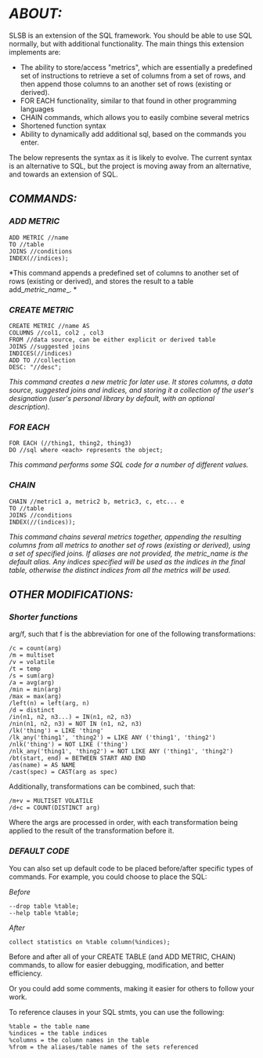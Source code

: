 # _ABOUT:_

SLSB is an extension of the SQL framework. You should be able to use SQL normally, but with additional functionality. The main things this extension implements are:
- The ability to store/access "metrics", which are essentially a predefined set of instructions to retrieve a set of columns from a set of rows, and then append those columns to an another set of rows (existing or derived).  
- FOR EACH functionality, similar to that found in other programming languages
- CHAIN commands, which allows you to easily combine several metrics
- Shortened function syntax
- Ability to dynamically add additional sql, based on the commands you enter. 

The below represents the syntax as it is likely to evolve. The current syntax is an alternative to SQL, but the project is moving away from an alternative, and towards an extension of SQL. 

## _COMMANDS:_

### _ADD METRIC_

	ADD METRIC //name 
	TO //table
	JOINS //conditions
	INDEX(//indices);

*This command appends a predefined set of columns to another set of rows (existing or derived), and stores the result to a table add_*metric_name*_. *

### _CREATE METRIC_

	CREATE METRIC //name AS 
	COLUMNS //col1, col2 , col3
	FROM //data source, can be either explicit or derived table
	JOINS //suggested joins
	INDICES(//indices)
	ADD TO //collection
	DESC: "//desc";

*This command creates a new metric for later use. It stores columns, a data source, suggested joins and indices, and storing it a collection of the user's designation (user's personal library by default, with an optional description).*

### _FOR EACH_

	FOR EACH (//thing1, thing2, thing3)
	DO //sql where <each> represents the object;

*This command performs some SQL code for a number of different values.*

### _CHAIN_

	CHAIN //metric1 a, metric2 b, metric3, c, etc... e
	TO //table
	JOINS //conditions
	INDEX(//(indices));

*This command chains several metrics together, appending the resulting columns from all metrics to another set of rows (existing or derived), using a set of specified joins. If aliases are not provided, the metric_name is the default alias. Any indices specified will be used as the indices in the final table, otherwise the distinct indices from all the metrics will be used.*

## _OTHER MODIFICATIONS:_

### _Shorter functions_

arg/f, such that f is the abbreviation for one of the following transformations:

	/c = count(arg)
	/m = multiset
	/v = volatile
	/t = temp
	/s = sum(arg)
	/a = avg(arg)
	/min = min(arg)
	/max = max(arg)
	/left(n) = left(arg, n)
	/d = distinct
	/in(n1, n2, n3...) = IN(n1, n2, n3)
	/nin(n1, n2, n3) = NOT IN (n1, n2, n3)
	/lk('thing') = LIKE 'thing'
	/lk_any('thing1', 'thing2') = LIKE ANY ('thing1', 'thing2')
	/nlk('thing') = NOT LIKE ('thing')
	/nlk_any('thing1', 'thing2') = NOT LIKE ANY ('thing1', 'thing2')
	/bt(start, end) = BETWEEN START AND END
	/as(name) = AS NAME
	/cast(spec) = CAST(arg as spec)

Additionally, transformations can be combined, such that:

	/m+v = MULTISET VOLATILE
	/d+c = COUNT(DISTINCT arg) 

Where the args are processed in order, with each transformation being applied to the result of the transformation before it. 

### _DEFAULT CODE_

You can also set up default code to be placed before/after specific types of commands. For example, you could choose to place the SQL:

*Before*

	--drop table %table;
	--help table %table;

*After*

	collect statistics on %table column(%indices);

Before and after all of your CREATE TABLE (and ADD METRIC, CHAIN) commands, to allow for easier debugging, modification, and better efficiency. 

Or you could add some comments, making it easier for others to follow your work. 

To reference clauses in your SQL stmts, you can use the following:

	%table = the table name
	%indices = the table indices
	%columns = the column names in the table
	%from = the aliases/table names of the sets referenced





